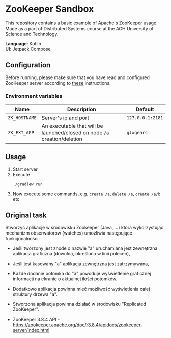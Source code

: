 # ZooKeeper Sandbox

This repository contains a basic example of Apache's ZooKeeper usage.
Made as a part of Distributed Systems course at the AGH University of Science and Technology.

**Language**: Kotlin
<br>**UI**: Jetpack Compose

## Configuration

Before running, please make sure that you have read and configured
ZooKeeper server according to [these](scripts/README.md) instructions.

### Environment variables

| Name          | Description                                                               | Default          |
|---------------|---------------------------------------------------------------------------|------------------|
| `ZK_HOSTNAME` | Server's ip and port                                                      | `127.0.0.1:2181` |
| `ZK_EXT_APP`  | An executable that will be launched/closed on node `/a` creation/deletion | `glxgears`       |

## Usage

1. Start server
2. Execute
   ```bash
   ./gradlew run
   ```
3. Now execute some commands, e.g. `create /a`, `delete /a`, `create /a/b` etc

## Original task

Stworzyć aplikację w środowisku Zookeeper (Java, …) która wykorzystując mechanizm
obserwatorów (watches) umożliwia następujące funkcjonalności:

- Jeśli tworzony jest znode o nazwie "a" uruchamiana jest zewnętrzna aplikacja
  graficzna (dowolna, określona w linii poleceń),
- Jeśli jest kasowany "a" aplikacja zewnętrzna jest zatrzymywana,
- Każde dodanie potomka do "a" powoduje wyświetlenie graficznej informacji na ekranie
  o aktualnej ilości potomków.

- Dodatkowo aplikacja powinna mieć możliwość wyświetlenia całej struktury drzewa "a".
- Stworzona aplikacja powinna działać w środowisku "Replicated ZooKeeper".
- ZooKeeper 3.8.4 API - https://zookeeper.apache.org/doc/r3.8.4/apidocs/zookeeper-server/index.html